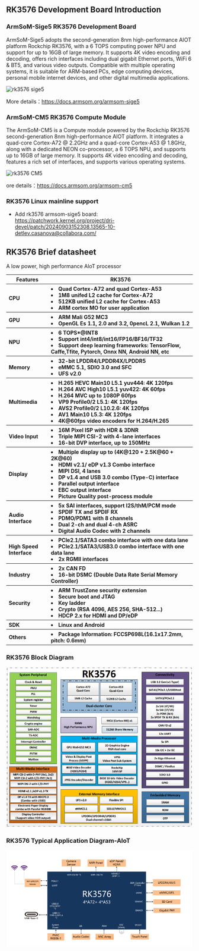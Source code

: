 ## RK3576 Development Board Introduction


### ArmSoM-Sige5 RK3576 Development Board

ArmSoM-Sige5 adopts the second-generation 8nm high-performance AIOT platform Rockchip RK3576, with a 6 TOPS computing power NPU and support for up to 16GB of large memory. It supports 4K video encoding and decoding, offers rich interfaces including dual gigabit Ethernet ports, WiFi 6 & BT5, and various video outputs. Compatible with multiple operating systems, it is suitable for ARM-based PCs, edge computing devices, personal mobile internet devices, and other digital multimedia applications.

![rk3576 sige5](./image/RK3576_sige5.png)

More details：https://docs.armsom.org/armsom-sige5

### ArmSoM-CM5 RK3576 Compute Module

The ArmSoM-CM5 is a Compute module powered by the Rockchip RK3576 second-generation 8nm high-performance AIOT platform. It integrates a quad-core Cortex-A72 @ 2.2GHz and a quad-core Cortex-A53 @ 1.8GHz, along with a dedicated NEON co-processor, a 6 TOPS NPU, and supports up to 16GB of large memory. It supports 4K video encoding and decoding, features a rich set of interfaces, and supports various operating systems.

![rk3576 CM5](./image/RK3576_cm5.png)

ore details：https://docs.armsom.org/armsom-cm5

### RK3576 Linux mainline support

- Add rk3576 armsom-sige5 board: https://patchwork.kernel.org/project/dri-devel/patch/20240903152308.13565-10-detlev.casanova@collabora.com/ 

## RK3576 Brief datasheet

A low power, high performance AloT processor

<table>
    <thead>
        <tr>
            <th>Features</th>
            <th>RK3576</th>
      </tr>
    </thead>
    <tbody align="left">
        <tr>
            <th>CPU</th>
            <th><li>Quad Cortex-A72 and quad Cortex-A53 </li><li>1M8 unifed L2 cache for Cortex-A72</li><li>512KB unified L2 cache for Cortex-A53</li> <li>ARM cortex MO for user application</li>
        </tr>
        <tr>
            <th>GPU</th>
            <th><li>ARM Mali G52 MC3</li><li>OpenGL Es 1.1, 2.0 and 3.2, 0pencL 2.1, Wulkan 1.2</li>
        </tr>
        <tr>
            <th>NPU</th>
            <th><li>6 TOPS*@INT8</li><li>Support int4/int8/int16/FP16/BF16/TF32</li><li>Support deep learning frameworks: TensorFlow, Caffe,Tfite, Pytorch, Onnx NN, Android NN, etc</li>
        </tr>
        <tr>
            <th>Memory</th>
            <th><li>32-bit LPDDR4/LPDDR4X/LPDDR5</li><li>eMMC 5.1, SDIO 3.0 and SFC</li><li>UFS v2.0</li></th>
        </tr>
        <tr>
            <th>Multimedia</th>
            <th><li>H.265 HEVC Main10 L5.1 yuv444: 4K 120fps</li><li>H.264 AVC High10 L5.1 yuv422: 4K 60fps</li><li>H.264 MVC up to 1080P 60fps</li><li>VP9 Profile0/2 L5.1: 4K 120fps</li><li>AVS2 Profile0/2 L10.2.6: 4K 120fps</li><li>AV1 Main10 L5.3: 4K 120fps</li><li>4K@60fps video encoders for H.264/H.265</li></th>
        </tr>
        <tr>
            <th>Video Input</th>
            <th><li>16M Pixel ISP with HDR & 3DNR</li><li>Triple MIPI CSI-2 with 4-lane interfaces</li><li>16-bit DVP interface, up to 150MHz</li></th>
        </tr>
        <tr>
            <th>Display</th>
            <th><li>Multiple display up to (4K@120 + 2.5K@60 + 2K@60)</li><li>HDMI v2.1/ eDP v1.3 Combo interface</li><li>MIPI DSI, 4 lanes</li><li>DP v1.4 and USB 3.0 combo (Type-C) interface</li><li>Parallel output interface</li><li>EBC output interface</li><li>Picture Quality post-process module</li></th>
        </tr>
        <tr>
            <th>Audio Interface</th>
            <th><li>5x SAI interfaces, support I2S/thM/PCM mode</li><li>SPDIF TX and SPDIF RX</li><li>PDMO/PDM1 with 8 channels</li><li>Dual 2-ch and dual 4-ch ASRC</li><li>Digital Audio Codec with 2 channels</li></th>
        </tr>
        <tr>
            <th>High Speed Interface</th>
            <th><li>PCIe2.1/SATA3 combo interface with one data lane</li><li>PCIe2.1/SATA3/USB3.0 combo interface with one data lane</li><li>2x RGMII interfaces</li></th>
        </tr>
        <tr>
            <th>Industry</th>
            <th><li>2x CAN FD</li><li>16-bit DSMC (Double Data Rate Serial Memory Controller)</li></th>
        </tr>
        <tr>
            <th>Security</th>
            <th><li>ARM TrustZone security extension</li><li>Secure boot and JTAG</li><li>Key ladder</li><li>Crypto (RSA 4096, AES 256, SHA-512...)</li><li>HDCP 2.x for HDMI and DP/eDP</li></th>
        </tr>
        <tr>
            <th>SDK</th>
            <th><li>Linux and Android</li></th>
        </tr>
        <tr>
            <th>Others</th>
            <th><li>Package Information: FCCSP698L(16.1x17.2mm, pitch: 0.6mm)</li></th>
        </tr>
    </tbody>
</table>

### RK3576 Block Diagram

![rk3576 block diagram](./image/rk3576.png)

### RK3576 Typical Application Diagram-AloT

![rk3576 typical](./image/rk3576-typical.png)
